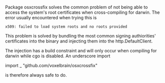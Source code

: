Package osxcrossfix solves the common problem of not being
able to access the system's root certificates when cross-compiling for darwin.
The error usually encountered when trying this is

    x509: failed to load system roots and no roots provided

This problem is solved by bundling the most common signing authiorities'
certificates into the binary and injecting them into the http.DefaultClient.

The injection has a build constraint and will only occur when
compiling for darwin while cgo is disabled.
An underscore import

   import _ "github.com/voxelbrain/osxcrossfix"

is therefore always safe to do.

